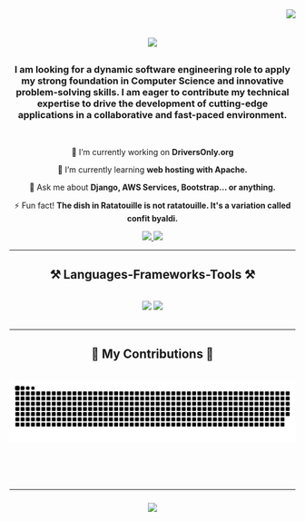 <img align="right" src="https://visitor-badge.laobi.icu/badge?page_id=NickJarrett425.NickJarrett425" />

<h1 align="center">
    <img src="https://readme-typing-svg.herokuapp.com/?font=Righteous&size=35&center=true&vCenter=true&width=500&height=70&duration=4000&lines=Hi+There!+👋;+I'm+Nick+Jarrett!;" />
</h1>

<h3 align="center">I am looking for a dynamic software engineering role to apply my strong foundation in Computer Science and innovative problem-solving skills. I am eager to contribute my technical expertise to drive the development of cutting-edge applications in a collaborative and fast-paced environment.</h3>

<br/>

<div align="center">
 
🔭 I’m currently working on **DriversOnly.org**
 
🌱 I’m currently learning **web hosting with Apache.**

💬 Ask me about **Django, AWS Services, Bootstrap... or anything.**

⚡ Fun fact! **The dish in Ratatouille is not ratatouille. It's a variation called confit byaldi.**

 </div>

 <div align="center"> 
  <a href="mailto:nicholas.jarrett10@gmail.com@gmail.com">
    <img src="https://img.shields.io/badge/Gmail-333333?style=for-the-badge&logo=gmail&logoColor=red" />
  </a>
  <a href="https://www.linkedin.com/in/ndjarre-software/" target="_blank">
    <img src="https://img.shields.io/badge/LinkedIn-0077B5?style=for-the-badge&logo=linkedin&logoColor=white" target="_blank" />
  </a>
</div>

 <hr/>
 
<h2 align="center">⚒️ Languages-Frameworks-Tools ⚒️</h2>
<br/>
<div align="center">
    <img src="https://skillicons.dev/icons?i=java,py,js,html,css,c,cpp,mysql,nodejs,react,git,github,aws" />
    <img src="https://skillicons.dev/icons?i=azure,linux,django,bootstrap,sklearn,vscode,vim,idea,anaconda,discord,regex,gmail,linkedin,stackoverflow,xd" /><br>
</div>

<br/>
<hr/>

<div align="center">
  <h2>🐍 My Contributions 🐍</h2>
  <br>
  <img alt="snake eating my contributions" src="https://raw.githubusercontent.com/NickJarrett425/NickJarrett425/output/github-contribution-grid-snake.svg" />
  
  <br/><br/><br/>
</div>

<hr/>

<h3 align="center">
    <img src="https://readme-typing-svg.herokuapp.com/?font=Righteous&size=35&center=true&vCenter=true&width=500&height=70&duration=4000&lines=Thanks+for+visiting!+✌️;Shoot+me+a+message+on+LinkedIn!;I'm+always+down+to+collaborate!+:)" />
</h3>
 

